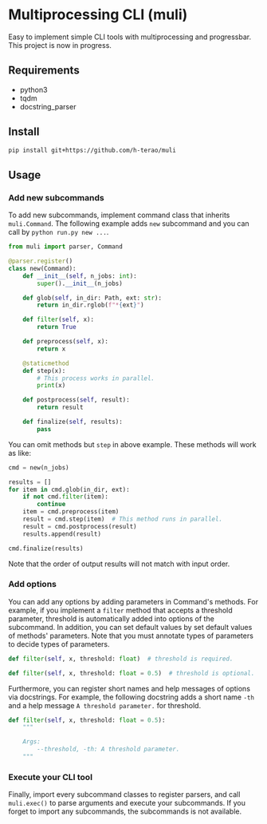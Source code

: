 # Multiprocessing CLI (muli)
Easy to implement simple CLI tools with multiprocessing and progressbar.
This project is now in progress.

## Requirements
- python3
- tqdm
- docstring_parser

## Install
```bash
pip install git+https://github.com/h-terao/muli
```

## Usage

### Add new subcommands

To add new subcommands, implement command class that inherits `muli.Command`.
The following example adds `new` subcommand and you can call by `python run.py new ...`.

```python
from muli import parser, Command

@parser.register()
class new(Command):
    def __init__(self, n_jobs: int):
        super().__init__(n_jobs)

    def glob(self, in_dir: Path, ext: str):
        return in_dir.rglob(f"*{ext}")

    def filter(self, x):
        return True

    def preprocess(self, x):
        return x

    @staticmethod
    def step(x):
        # This process works in parallel.
        print(x)

    def postprocess(self, result):
        return result

    def finalize(self, results):
        pass
```

You can omit methods but `step` in above example.
These methods will work as like:

```python
cmd = new(n_jobs)

results = []
for item in cmd.glob(in_dir, ext):
    if not cmd.filter(item):
        continue
    item = cmd.preprocess(item)
    result = cmd.step(item)  # This method runs in parallel.
    result = cmd.postprocess(result)
    results.append(result)

cmd.finalize(results)
```

Note that the order of output results will not match with input order.

### Add options

You can add any options by adding parameters in Command's methods.
For example, if you implement a `filter` method that accepts a threshold parameter, threshold is automatically added into options of the subcommand.
In addition, you can set default values by set default values of methods' parameters.
Note that you must annotate types of parameters to decide types of parameters.

```python
def filter(self, x, threshold: float)  # threshold is required.

def filter(self, x, threshold: float = 0.5)  # threshold is optional.
```

Furthermore, you can register short names and help messages of options via docstrings.
For example, the following docstring adds a short name `-th` and a help message `A threshold parameter.` for threshold.

```python
def filter(self, x, threshold: float = 0.5):
    """

    Args:
        --threshold, -th: A threshold parameter.
    """
```

### Execute your CLI tool

Finally, import every subcommand classes to register parsers, and call `muli.exec()` to parse arguments and execute your subcommands.
If you forget to import any subcommands, the subcommands is not available.
